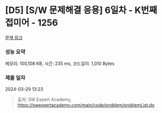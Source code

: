 # [D5] [S/W 문제해결 응용] 6일차 - K번째 접미어 - 1256 

[문제 링크](https://swexpertacademy.com/main/code/problem/problemDetail.do?contestProbId=AV18GHd6IskCFAZN) 

### 성능 요약

메모리: 100,108 KB, 시간: 235 ms, 코드길이: 1,010 Bytes

### 제출 일자

2024-03-29 13:23



> 출처: SW Expert Academy, https://swexpertacademy.com/main/code/problem/problemList.do